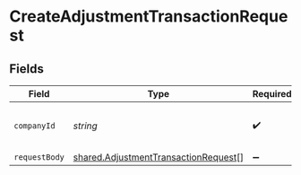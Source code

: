 # CreateAdjustmentTransactionRequest


## Fields

| Field                                                                                               | Type                                                                                                | Required                                                                                            | Description                                                                                         | Example                                                                                             |
| --------------------------------------------------------------------------------------------------- | --------------------------------------------------------------------------------------------------- | --------------------------------------------------------------------------------------------------- | --------------------------------------------------------------------------------------------------- | --------------------------------------------------------------------------------------------------- |
| `companyId`                                                                                         | *string*                                                                                            | :heavy_check_mark:                                                                                  | Unique identifier for a company.                                                                    | 8a210b68-6988-11ed-a1eb-0242ac120002                                                                |
| `requestBody`                                                                                       | [shared.AdjustmentTransactionRequest](../../../sdk/models/shared/adjustmenttransactionrequest.md)[] | :heavy_minus_sign:                                                                                  | N/A                                                                                                 |                                                                                                     |